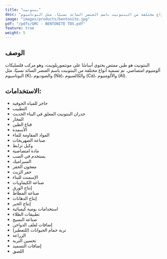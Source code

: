```yaml
---
title: "بنتونيت"
desc: "البنتونيت هو طين ممتص يحتوي أساسًا على مونتموريلونيت، وهو مركب فلسليكات ألومنيوم امتصاصي. تم تسمية أنواع مختلفة من البنتونيت باسم العنصر السائد نسبيًا، مثل البوتاسيوم (K)، والصوديوم (Na)، والكالسيوم (Ca)، والألومنيوم (Al)."
image: "images/products/bentonite.jpg"
pdf: "/pdfs/GMC - BENTONITE TDS.pdf"
feature: true
weight: 5
---
```

## الوصف
البنتونيت هو طين ممتص يحتوي أساسًا على مونتموريلونيت، وهو مركب فلسليكات ألومنيوم امتصاصي. تم تسمية أنواع مختلفة من البنتونيت باسم العنصر السائد نسبيًا، مثل البوتاسيوم (K)، والصوديوم (Na)، والكالسيوم (Ca)، والألومنيوم (Al).

## الاستخدامات:
- حاجز للمياه الجوفية
- التطبيب
- جدران البنتونيت المعلق في البناء الحديث
- الفخار
- قناع الطين
- الأسمدة
- المواد المقاومة للماء
- صناعة الصهريجات
- وكيل ترابط
- مادة امتصاصية
- يستخدم في الصب
- السيراميك
- معجون الحفر
- حفر الزيت
- الإسمنت للبناء
- صناعة الكيماويات
- إنتاج الورق
- صناعة المطاط
- إنتاج الدهانات
- إنتاج الحبر
- استخدامات يومية كيميائية
- تطبيقات الطلاء
- صناعة النسيج
- إضافات لعلف الدواجن
- تربة حمام الحيوانات (للتعطير)
- الزراعة
- تحسين التربة
- إضافات التسميد
- اللصق
